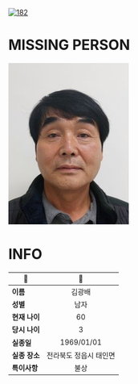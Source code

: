 [![182](https://img.shields.io/badge/%EC%8B%A4%EC%A2%85%EC%8B%A0%EA%B3%A0%EB%8A%94%20%EA%B5%AD%EB%B2%88%EC%97%86%EC%9D%B4-182-blue)](http://safe182.go.kr/index.do)

# MISSING PERSON

<img src="./missing_person.jpg">

# INFO

|🔑|💎|
|--|:--:|
|**이름**|김광배|
|**성별**|남자|
|**현재 나이**|60|
|**당시 나이**|3|
|**실종일**|1969/01/01|
|**실종 장소**|전라북도 정읍시 태인면 |
|**특이사항**|불상|
